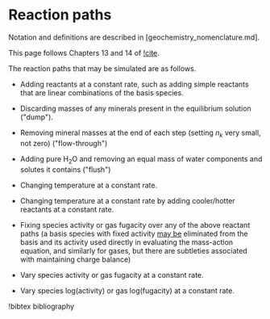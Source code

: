 # Reaction paths

Notation and definitions are described in [geochemistry_nomenclature.md].

This page follows Chapters 13 and 14 of [!cite](bethke_2007).

The reaction paths that may be simulated are as follows.

- Adding reactants at a constant rate, such as adding simple reactants that are linear combinations of the basis species.

- Discarding masses of any minerals present in the equilibrium solution ("dump").

- Removing mineral masses at the end of each step (setting $n_{k}$ very small, not zero) ("flow-through")

- Adding pure H$_{2}$O and removing an equal mass of water components and solutes it contains ("flush")

- Changing temperature at a constant rate.

- Changing temperature at a constant rate by adding cooler/hotter reactants at a constant rate.

- Fixing species activity or gas fugacity over any of the above reactant paths (a basis species with fixed activity [may be](equilibrium.md) eliminated from the basis and its activity used directly in evaluating the mass-action equation, and similarly for gases, but there are subtleties associated with maintaining charge balance)

- Vary species activity or gas fugacity at a constant rate.

- Vary species log(activity) or gas log(fugacity) at a constant rate.

!bibtex bibliography
